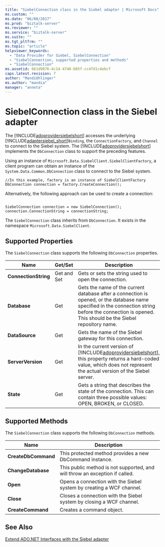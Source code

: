 ```yaml
---
title: "SiebelConnection class in the Siebel adapter | Microsoft Docs"
ms.custom: ""
ms.date: "06/08/2017"
ms.prod: "biztalk-server"
ms.reviewer: ""
ms.service: "biztalk-server"
ms.suite: ""
ms.tgt_pltfrm: ""
ms.topic: "article"
helpviewer_keywords: 
  - "Data Provider for Siebel, SiebelConnection"
  - "SiebelConnection, supported properties and methods"
  - "SiebelConnection"
ms.assetid: 661d9876-4c14-4748-b05f-cc4fd1c4ebcf
caps.latest.revision: 7
author: "MandiOhlinger"
ms.author: "mandia"
manager: "anneta"
---
```

# SiebelConnection class in the Siebel adapter
The [!INCLUDE[adoprovidersiebelshort](../../includes/adoprovidersiebelshort-md.md)] accesses the underlying [!INCLUDE[adaptersiebel_short](../../includes/adaptersiebel-short-md.md)]`Binding`, the `ConnectionFactory`, and `Channel` to connect to the Siebel system. The [!INCLUDE[adoprovidersiebelshort](../../includes/adoprovidersiebelshort-md.md)] implements the `DbConnection` class to support the preceding features.  
  
 Using an instance of `Microsoft.Data.SiebelClient.SiebelClientFactory`, a client program can obtain an instance of the `System.Data.Common.DbConnection` class to connect to the Siebel system.  
  
```  
//In this example, factory is an instance of SiebelClientFactory  
DbConnection connection = factory.CreateConnection();  
```  
  
 Alternatively, the following approach can be used to create a connection:  
  
```  
  
SiebelConnection connection = new SiebelConnection();  
connection.ConnectionString = connectionString;  
```  
  
 The `SiebelConnection` class inherits from `DbConnection`. It exists in the namespace `Microsoft.Data.SiebelClient`.  
  
## Supported Properties  
 The `SiebelConnection` class supports the following `DbConnection` properties.  
  
|Name|Get/Set|Description|  
|----------|--------------|-----------------|  
|**ConnectionString**|Get and Set|Gets or sets the string used to open the connection.|  
|**Database**|Get|Gets the name of the current database after a connection is opened, or the database name specified in the connection string before the connection is opened. This should be the Siebel repository name.|  
|**DataSource**|Get|Gets the name of the Siebel gateway for this connection.|  
|**ServerVersion**|Get|In the current version of [!INCLUDE[adoprovidersiebelshort](../../includes/adoprovidersiebelshort-md.md)], this property returns a hard-coded value, which does not represent the actual version of the Siebel server.|  
|**State**|Get|Gets a string that describes the state of the connection. This can contain three possible values: OPEN, BROKEN, or CLOSED.|  
  
## Supported Methods  
 The `SiebelConnection` class supports the following `DbConnection` methods.  
  
|Name|Description|  
|----------|-----------------|  
|**CreateDbCommand**|This protected method provides a new DbCommand instance.|  
|**ChangeDatabase**|This public method is not supported, and will throw an exception if called.|  
|**Open**|Opens a connection with the Siebel system by creating a WCF channel.|  
|**Close**|Closes a connection with the Siebel system by closing a WCF channel.|  
|**CreateCommand**|Creates a command object.|  
  
## See Also  
 [Extend ADO.NET Interfaces with the Siebel adapter](../../adapters-and-accelerators/adapter-siebel/extend-ado-net-interfaces-with-the-siebel-adapter.md)